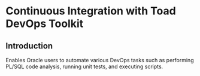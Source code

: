 # Continuous Integration with Toad DevOps Toolkit

## Introduction

Enables Oracle users to automate various DevOps tasks such as performing PL/SQL code analysis, running unit tests, and executing scripts.

